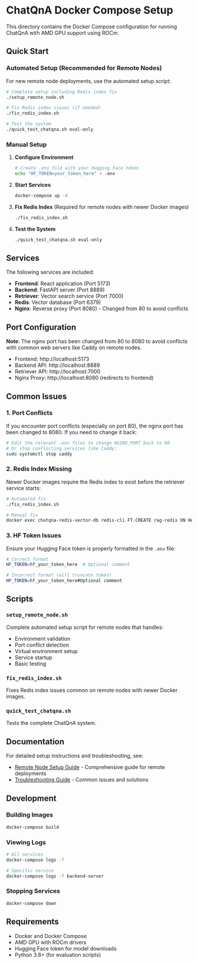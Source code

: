 # ChatQnA Docker Compose Setup

This directory contains the Docker Compose configuration for running ChatQnA with AMD GPU support using ROCm.

## Quick Start

### Automated Setup (Recommended for Remote Nodes)

For new remote node deployments, use the automated setup script:

```bash
# Complete setup including Redis index fix
./setup_remote_node.sh

# Fix Redis index issues (if needed)
./fix_redis_index.sh

# Test the system
./quick_test_chatqna.sh eval-only
```

### Manual Setup

1. **Configure Environment**
   ```bash
   # Create .env file with your Hugging Face token
   echo "HF_TOKEN=your_token_here" > .env
   ```

2. **Start Services**
   ```bash
   docker-compose up -d
   ```

3. **Fix Redis Index** (Required for remote nodes with newer Docker images)
   ```bash
   ./fix_redis_index.sh
   ```

4. **Test the System**
   ```bash
   ./quick_test_chatqna.sh eval-only
   ```

## Services

The following services are included:

- **Frontend**: React application (Port 5173)
- **Backend**: FastAPI server (Port 8889)
- **Retriever**: Vector search service (Port 7000)
- **Redis**: Vector database (Port 6379)
- **Nginx**: Reverse proxy (Port 8080) - Changed from 80 to avoid conflicts

## Port Configuration

**Note**: The nginx port has been changed from 80 to 8080 to avoid conflicts with common web servers like Caddy on remote nodes.

- Frontend: http://localhost:5173
- Backend API: http://localhost:8889
- Retriever API: http://localhost:7000
- Nginx Proxy: http://localhost:8080 (redirects to frontend)

## Common Issues

### 1. Port Conflicts
If you encounter port conflicts (especially on port 80), the nginx port has been changed to 8080. If you need to change it back:

```bash
# Edit the relevant .env files to change NGINX_PORT back to 80
# Or stop conflicting services like Caddy:
sudo systemctl stop caddy
```

### 2. Redis Index Missing
Newer Docker images require the Redis index to exist before the retriever service starts:

```bash
# Automated fix
./fix_redis_index.sh

# Manual fix
docker exec chatqna-redis-vector-db redis-cli FT.CREATE rag-redis ON HASH PREFIX 1 doc: SCHEMA content TEXT WEIGHT 1.0 distance NUMERIC
```

### 3. HF Token Issues
Ensure your Hugging Face token is properly formatted in the `.env` file:

```bash
# Correct format
HF_TOKEN=hf_your_token_here  # Optional comment

# Incorrect format (will truncate token)
HF_TOKEN=hf_your_token_here#Optional comment
```

## Scripts

### `setup_remote_node.sh`
Complete automated setup script for remote nodes that handles:
- Environment validation
- Port conflict detection
- Virtual environment setup
- Service startup
- Basic testing

### `fix_redis_index.sh`
Fixes Redis index issues common on remote nodes with newer Docker images.

### `quick_test_chatqna.sh`
Tests the complete ChatQnA system.

## Documentation

For detailed setup instructions and troubleshooting, see:
- [Remote Node Setup Guide](REMOTE_NODE_SETUP.md) - Comprehensive guide for remote deployments
- [Troubleshooting Guide](REMOTE_NODE_SETUP.md#troubleshooting-commands) - Common issues and solutions

## Development

### Building Images
```bash
docker-compose build
```

### Viewing Logs
```bash
# All services
docker-compose logs -f

# Specific service
docker-compose logs -f backend-server
```

### Stopping Services
```bash
docker-compose down
```

## Requirements

- Docker and Docker Compose
- AMD GPU with ROCm drivers
- Hugging Face token for model downloads
- Python 3.8+ (for evaluation scripts)
